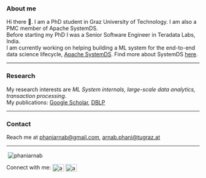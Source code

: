 ### About me

Hi there 👋. I am a PhD student in Graz University of Technology. I am also a PMC member of Apache SystemDS.  
Before starting my PhD I was a Senior Software Engineer in Teradata Labs, India.  
I am currently working on helping building a ML system for the end-to-end data science lifecycle, [Apache SystemDS](https://github.com/apache/systemds). Find more about SystemDS [here](http://systemds.apache.org/).

------------

### Research

My research interests are *ML System internals, large-scale data analytics, transaction processing*.  
My publications: [Google Scholar](https://scholar.google.com/citations?user=F0SqEY8AAAAJ&hl=en), [DBLP](https://dblp.org/pid/233/8160.html)

------------

### Contact

Reach me at phaniarnab@gmail.com, arnab.phani@tugraz.at

------------

<p>&nbsp;<img align="center" src="https://github-readme-stats.vercel.app/api?username=phaniarnab&show_icons=true" alt="phaniarnab" /></p>

<p align="left">
Connect with me:   <a href="https://twitter.com/arnabphani" target="blank"><img align="center" src="https://upload.wikimedia.org/wikipedia/de/9/9f/Twitter_bird_logo_2012.svg" alt="arnabphani" height="20" width="30" /></a> <a href="https://linkedin.com/in/arnab-phani-43b30363" target="blank"><img align="center" src="https://cdn.jsdelivr.net/npm/simple-icons@3.0.1/icons/linkedin.svg" alt="arnab-phani-43b30363" height="20" width="30" /></a>
</p>
